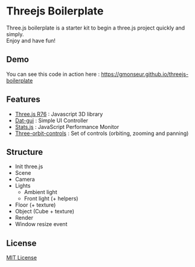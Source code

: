 # Threejs Boilerplate
Three.js boilerplate is a starter kit to begin a three.js project quickly and simply.<br>
Enjoy and have fun!

## Demo
You can see this code in action here : https://gmonseur.github.io/threejs-boilerplate

## Features
- [Three.js R76](https://threejs.org) : Javascript 3D library
- [Dat-gui](https://github.com/dataarts/dat.gui) : Simple UI Controller
- [Stats.js](https://github.com/mrdoob/stats.js) : JavaScript Performance Monitor
- [Three-orbit-controls](https://github.com/mattdesl/three-orbit-controls) : Set of controls (orbiting, zooming and panning)

## Structure

- Init three.js 
- Scene
- Camera
- Lights
  - Ambient light
  - Front light (+ helpers)
- Floor (+ texture)
- Object (Cube + texture) 
- Render
- Window resize event

## License
[MIT License](https://github.com/gmonseur/threejs-boilerplate/blob/master/LICENSE)

 
